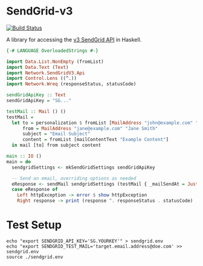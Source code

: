 # SendGrid-v3
[![Build Status](https://travis-ci.org/marcelbuesing/sendgrid-v3.svg?branch=dev)](https://travis-ci.org/marcelbuesing/sendgrid-v3)

A library for accessing the [v3 SendGrid API](https://sendgrid.com/docs/API_Reference/api_v3.html) in Haskell.

```Haskell
{-# LANGUAGE OverloadedStrings #-}

import Data.List.NonEmpty (fromList)
import Data.Text (Text)
import Network.SendGridV3.Api
import Control.Lens ((^.))
import Network.Wreq (responseStatus, statusCode)

sendGridApiKey :: Text
sendGridApiKey = "SG..."

testMail :: Mail () ()
testMail =
  let to = personalization $ fromList [MailAddress "john@example.com" "John Doe"]
      from = MailAddress "jane@example.com" "Jane Smith"
      subject = "Email Subject"
      content = fromList [mailContentText "Example Content"]
  in mail [to] from subject content

main :: IO ()
main = do
  sendgridSettings <- mkSendGridSettings sendGridApiKey

  -- Send an email, overriding options as needed
  eResponse <- sendMail sendgridSettings (testMail { _mailSendAt = Just 1516468000 })
  case eResponse of
    Left httpException -> error $ show httpException
    Right response -> print (response ^. responseStatus . statusCode)
```

# Test Setup
```
echo "export SENDGRID_API_KEY='SG.YOURKEY'" > sendgrid.env
echo "export SENDGRID_TEST_MAIL='target.email.address@doe.com' >> sendgrid.env
source ./sendgrid.env
```
